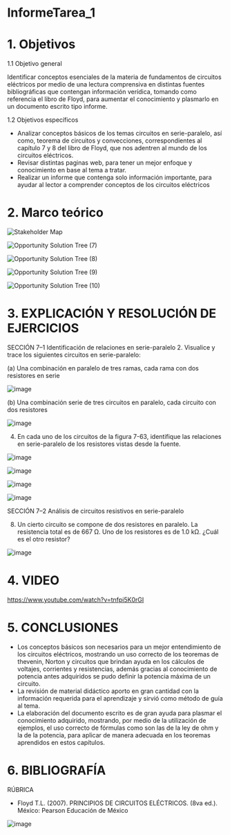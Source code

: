 # InformeTarea_1
# 1. Objetivos

1.1 Objetivo general

Identificar conceptos esenciales de la materia de fundamentos de circuitos eléctricos por medio de una lectura comprensiva en distintas fuentes bibliográficas que contengan información verídica, tomando como referencia el libro de Floyd, para aumentar el conocimiento y plasmarlo en un documento escrito tipo informe.

1.2 Objetivos específicos

* Analizar conceptos básicos de los temas circuitos en serie-paralelo, así como, teorema de circuitos y convecciones, correspondientes al capítulo 7 y 8 del libro de Floyd, que nos adentren al mundo de los circuitos eléctricos.
* Revisar distintas paginas web, para tener un mejor enfoque y conocimiento en base al tema a tratar.
* Realizar un informe que contenga solo información importante, para ayudar al lector a comprender conceptos de los circuitos eléctricos

# 2. Marco teórico

![Stakeholder Map](https://user-images.githubusercontent.com/105715717/176663959-bfedb5ec-d07f-443c-b515-cb0ca245d105.jpg)

![Opportunity Solution Tree (7)](https://user-images.githubusercontent.com/105715717/176674410-8d4cdbb0-da9a-4c51-a7ba-7da0629dd8e8.jpg)

![Opportunity Solution Tree (8)](https://user-images.githubusercontent.com/105715717/176674450-c436bb28-0e28-45e4-b06b-da7f6915c139.jpg)

![Opportunity Solution Tree (9)](https://user-images.githubusercontent.com/105715717/176674479-ba219612-1746-4822-bc5f-687eb1b277c5.jpg)

![Opportunity Solution Tree (10)](https://user-images.githubusercontent.com/105715717/176674512-24a1e8de-c80e-4464-a77b-4fb28eeba1f3.jpg)


# 3. EXPLICACIÓN Y RESOLUCIÓN DE EJERCICIOS

SECCIÓN 7–1 Identificación de relaciones en serie-paralelo
2. Visualice y trace los siguientes circuitos en serie-paralelo:

(a) Una combinación en paralelo de tres ramas, cada rama con dos resistores en serie 

![image](https://user-images.githubusercontent.com/105715717/176717227-1daf5431-1524-4580-8196-531488d352f4.png)
 
(b) Una combinación serie de tres circuitos en paralelo, cada circuito con dos resistores

![image](https://user-images.githubusercontent.com/105715717/176717247-ebe74d1c-5d5a-47a0-8e49-2f16c36a69be.png)

4. En cada uno de los circuitos de la figura 7-63, identifique las relaciones en serie-paralelo de los resistores vistas desde la fuente.

![image](https://user-images.githubusercontent.com/105715717/176717293-05e8c417-bca7-4e32-94aa-2935aaa98bed.png)

![image](https://user-images.githubusercontent.com/105715717/176717311-57f53295-0823-4c13-8370-8db0ba5bead1.png)

![image](https://user-images.githubusercontent.com/105715717/176717323-8c353a95-cb9b-4676-a878-5b5378ad9a5a.png)

![image](https://user-images.githubusercontent.com/105715717/176717340-36e021d7-ed99-4e3d-8c38-8624be60a509.png)

SECCIÓN 7–2 Análisis de circuitos resistivos en serie-paralelo

8. Un cierto circuito se compone de dos resistores en paralelo. La resistencia total es de 667 Ω. Uno de los resistores es de 1.0 kΩ. ¿Cuál es el otro resistor?

![image](https://user-images.githubusercontent.com/105715717/176717403-aac298ae-dbcc-4245-949f-af457adf12be.png)


# 4. VIDEO

https://www.youtube.com/watch?v=tnfpi5K0rGI

# 5. CONCLUSIONES

* Los conceptos básicos son necesarios para un mejor entendimiento de los circuitos eléctricos, mostrando un uso correcto de los teoremas de thevenin, Norton y circuitos que brindan ayuda en los cálculos de voltajes, corrientes y resistencias, además gracias al conocimiento de potencia antes adquiridos se pudo definir la potencia máxima de un circuito.
* La revisión de material didáctico aporto en gran cantidad con la información requerida para el aprendizaje y sirvió como método de guía al tema.
* La elaboración del documento escrito es de gran ayuda para plasmar el conocimiento adquirido, mostrando, por medio de la utilización de ejemplos, el uso correcto de fórmulas como son las de la ley de ohm y la de la potencia, para aplicar de manera adecuada en los teoremas aprendidos en estos capítulos.

# 6. BIBLIOGRAFÍA

RÚBRICA
* Floyd T.L. (2007). PRINCIPIOS DE CIRCUITOS ELÉCTRICOS. (8va ed.). México: Pearson Educación de México

![image](https://user-images.githubusercontent.com/105715717/169317190-bc22ade9-5394-4192-a50b-c82a14cf7ca9.png)

